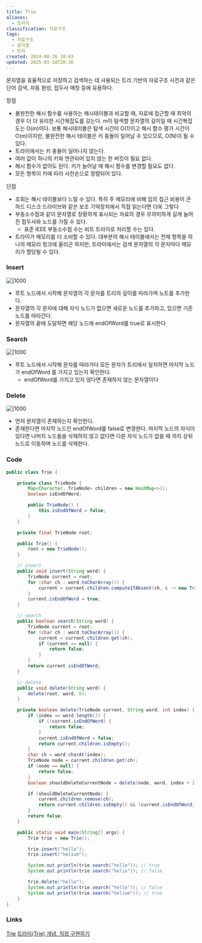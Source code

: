 ```yaml
---
title: Trie
aliases:
  - 트라이
classification: 자료구조
tags:
  - 자료구조
  - 문자열
  - 트리
created: 2024-08-26 10:43
updated: 2025-01-18T20:16
---
```

문자열을 효율적으로 저장하고 검색하는 데 사용되는 트리 기반의 자료구조
사전과 같은 단어 검색, 자동 완성, 접두사 매칭 등에 유용하다.

장점
- 불완전한 해시 함수를 사용하는 해시테이블과 비교할 때, 자료에 접근할 때 최악의 경우 더 더 유리한 시간복잡도를 갖는다. m이 탐색할 문자열의 길이일 때 시간복잡도는 O(m)이다. 보통 해시테이블은 탐색 시간이 O(1)이고 해시 함수 평가 시간이 O(m)이지만, 불완전한 해시 테이블은 키 충돌이 일어날 수 있으므로, O(N)이 될 수 있다.
- 트라이에서는 키 충돌이 일어나지 않는다.
- 여러 값이 하나의 키와 연관되어 있지 않는 한 버킷이 필요 없다.
- 해시 함수가 없어도 된다. 키가 늘어날 때 해시 함수를 변경할 필요도 없다.
- 모든 항목이 키에 따라 사전순으로 정렬되어 있다.

단점
- 조회는 해시 테이블보다 느릴 수 있다. 특히 주 메모리에 비해 임의 접근 비용이 큰 하드 디스크 드라이브와 같은 보조 기억장치에서 직접 읽는다면 더욱 그렇다
- 부동소수점과 같이 문자열로 장황하게 표시되는 자료의 경우 무의미하게 길게 늘어진 접두사와 노드를 가질 수 있다.
	- 표준 IEEE 부동소수점 수는 비트 트라이로 처리할 수는 있다.
- 트라이가 메모리를 더 소비할 수 있다. 대부분의 해시 테이블에서는 전체 항목을 하나의 메모리 청크에 올리곤 하지만, 트라이에서는 검색 문자열의 각 문자마다 메모리가 할당될 수 있다.

### Insert

![|1000](https://i.imgur.com/NFx4o9U.png)
- 루트 노드에서 시작해 문자열의 각 문자를 트리의 깊이를 따라가며 노트를 추가한다.
- 문자열의 각 문자에 대해 자식 노드가 없으면 새로운 노드를 추가하고, 있으면 기존 노드를 따라간다.
- 문자열의 끝에 도달하면 해당 노드에 endOfWord를 true로 표시한다

### Search

![|1000](https://i.imgur.com/VGdtQqu.png)
- 루트 노드에서 시작해 문자를 따라가다 모든 문자가 트리에서 일치하면 마지막 노드가 endOfWord 를 가지고 있는지 확인한다.
	- endOfWord를 가지고 있지 않다면 존재하지 않는 문자열이다

### Delete

![|1000](https://i.imgur.com/WXweTBB.png)
- 먼저 문자열이 존재하는지 확인한다.
- 존재한다면 마지막 노드인 endOfWord를 false로 변경한다. 마지막 노드의 자식이 있다면 나머지 노드들을 삭제하지 않고 없다면 다른 자식 노드가 없을 때 까지 상위 노드로 이동하며 노드를 삭제한다.

### Code

```java
public class Trie {

    private class TrieNode {
        Map<Character, TrieNode> children = new HashMap<>();
        boolean isEndOfWord;

        public TrieNode() {
            this.isEndOfWord = false;
        }
    }

    private final TrieNode root;

    public Trie() {
        root = new TrieNode();
    }

    // insert
    public void insert(String word) {
        TrieNode current = root;
        for (char ch : word.toCharArray()) {
            current = current.children.computeIfAbsent(ch, c -> new TrieNode());
        }
        current.isEndOfWord = true;
    }

    // search
    public boolean search(String word) {
        TrieNode current = root;
        for (char ch : word.toCharArray()) {
            current = current.children.get(ch);
            if (current == null) {
                return false;
            }
        }
        return current.isEndOfWord;
    }

    // delete
    public void delete(String word) {
        delete(root, word, 0);
    }

    private boolean delete(TrieNode current, String word, int index) {
        if (index == word.length()) {
            if (!current.isEndOfWord) {
                return false;
            }
            current.isEndOfWord = false;
            return current.children.isEmpty();
        }
        char ch = word.charAt(index);
        TrieNode node = current.children.get(ch);
        if (node == null) {
            return false;
        }
        boolean shouldDeleteCurrentNode = delete(node, word, index + 1);

        if (shouldDeleteCurrentNode) {
            current.children.remove(ch);
            return current.children.isEmpty() && !current.isEndOfWord;
        }
        return false;
    }

    public static void main(String[] args) {
        Trie trie = new Trie();

        trie.insert("hello");
        trie.insert("helium");

        System.out.println(trie.search("hello")); // true
        System.out.println(trie.search("helix")); // false

        trie.delete("hello");
        System.out.println(trie.search("hello")); // false
        System.out.println(trie.search("helium")); // true
    }
}
```

### Links

[Trie](https://ko.wikipedia.org/wiki/%ED%8A%B8%EB%9D%BC%EC%9D%B4_(%EC%BB%B4%ED%93%A8%ED%8C%85))
[트라이(Trie) 개념, 직접 구현하기](https://innovation123.tistory.com/116#%EC%82%AD%EC%A0%9C%EB%A9%94%EC%84%9C%EB%93%9C-1)
